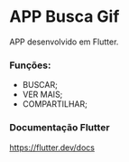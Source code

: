 
# APP Busca Gif
APP desenvolvido em Flutter.

### Funções:

- BUSCAR;
- VER MAIS;
- COMPARTILHAR;

### Documentação Flutter
https://flutter.dev/docs
